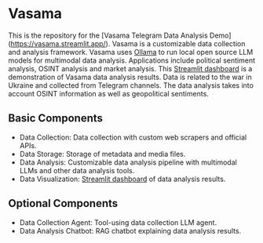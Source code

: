 # Vasama 

This is the repository for the [Vasama Telegram Data Analysis Demo] (https://vasama.streamlit.app/). Vasama is a customizable data collection and analysis framework. Vasama uses [Ollama](https://ollama.com/) to run local open source LLM models for multimodal data analysis. Applications include political sentiment analysis, OSINT analysis and market analysis. This [Streamlit dashboard](https://vasama.streamlit.app/) is a demonstration of Vasama data analysis results. Data is related to the war in Ukraine and collected from Telegram channels. The data analysis takes into account OSINT information as well as geopolitical sentiments. 

## Basic Components
* Data Collection: Data collection with custom web scrapers and official APIs.
* Data Storage: Storage of metadata and media files.
* Data Analysis: Customizable data analysis pipeline with multimodal LLMs and other data analysis tools.
* Data Visualization: [Streamlit dashboard](https://vasama.streamlit.app/) of data analysis results.

## Optional Components
* Data Collection Agent: Tool-using data collection LLM agent. 
* Data Analysis Chatbot: RAG chatbot explaining data analysis results. 
